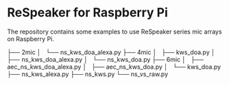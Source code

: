 ReSpeaker for Raspberry Pi
==========================

The repository contains some examples to use ReSpeaker series mic arrays on Raspberry Pi.

├── 2mic
│   └── ns_kws_doa_alexa.py
├── 4mic
│   ├── kws_doa.py
│   ├── ns_kws_doa_alexa.py
│   └── ns_kws_doa.py
├── 6mic
│   ├── aec_ns_kws_doa_alexa.py
│   ├── aec_ns_kws_doa.py
│   └── kws_doa.py
├── ns_kws_alexa.py
├── ns_kws.py
└── ns_vs_raw.py

